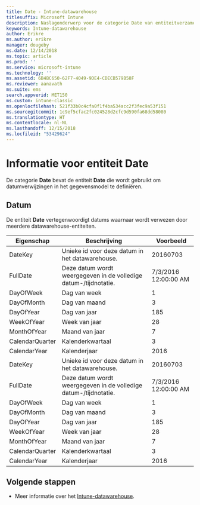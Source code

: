 ```yaml
---
title: Date - Intune-datawarehouse
titlesuffix: Microsoft Intune
description: Naslagonderwerp voor de categorie Date van entiteitverzamelingen in de Intune-datawarehouse-API.
keywords: Intune-datawarehouse
author: Erikre
ms.author: erikre
manager: dougeby
ms.date: 12/14/2018
ms.topic: article
ms.prod: ''
ms.service: microsoft-intune
ms.technology: ''
ms.assetid: 6B4BC650-62F7-4049-9DE4-CDECB579B58F
ms.reviewer: aanavath
ms.suite: ems
search.appverid: MET150
ms.custom: intune-classic
ms.openlocfilehash: 521f33b0c4cfa0f1f4ba534acc2f3fec9a53f151
ms.sourcegitcommit: 1c9ef5cfac2fc024528d2cfc9d590fa68dd58080
ms.translationtype: HT
ms.contentlocale: nl-NL
ms.lasthandoff: 12/15/2018
ms.locfileid: "53429624"
---
```

# <a name="reference-for-date-entity"></a>Informatie voor entiteit Date

De categorie **Date** bevat de entiteit **Date** die wordt gebruikt om datumverwijzingen in het gegevensmodel te definiëren.

## <a name="date"></a>Datum

De entiteit **Date** vertegenwoordigt datums waarnaar wordt verwezen door meerdere datawarehouse-entiteiten.


|    Eigenschap     |                      Beschrijving                       |       Voorbeeld        |
|-----------------|--------------------------------------------------------|----------------------|
|     DateKey     | Unieke id voor deze datum in het datawarehouse. |       20160703       |
|    FullDate     |    Deze datum wordt weergegeven in de volledige datum-/tijdnotatie.     | 7/3/2016 12:00:00 AM |
|    DayOfWeek    |                      Dag van week                       |          1           |
|   DayOfMonth    |                      Dag van maand                      |          3           |
|    DayOfYear    |                      Dag van jaar                       |         185          |
|   WeekOfYear    |                      Week van jaar                      |          28          |
|   MonthOfYear   |                   Maand van jaar                    |          7           |
| CalendarQuarter |                    Kalenderkwartaal                    |          3           |
|  CalendarYear   |                     Kalenderjaar                      |         2016         |
|     DateKey     | Unieke id voor deze datum in het datawarehouse. |       20160703       |
|    FullDate     |    Deze datum wordt weergegeven in de volledige datum-/tijdnotatie.     | 7/3/2016 12:00:00 AM |
|    DayOfWeek    |                      Dag van week                       |          1           |
|   DayOfMonth    |                      Dag van maand                      |          3           |
|    DayOfYear    |                      Dag van jaar                       |         185          |
|   WeekOfYear    |                      Week van jaar                      |          28          |
|   MonthOfYear   |                   Maand van jaar                    |          7           |
| CalendarQuarter |                    Kalenderkwartaal                    |          3           |
|  CalendarYear   |                     Kalenderjaar                      |         2016         |

## <a name="next-steps"></a>Volgende stappen

- Meer informatie over het [Intune-datawarehouse](reports-nav-create-intune-reports.md).